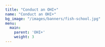 ```yaml
---
title: "Conduct an OHI+"
name: "Conduct an OHI+"
bg_image: "/images/banners/fish-school.jpg"
menu:
  main:
    parent: 'OHI+'
    weight: 3
---
```

